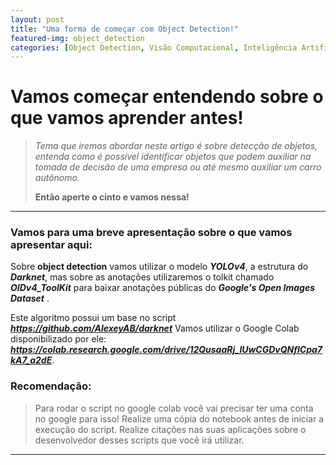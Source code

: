 ```yaml
---
layout: post
title: "Uma forma de começar com Object Detection!"
featured-img: object_detection
categories: [Object Detection, Visão Computacional, Inteligência Artificial, Deep Learning]
---
```


# Vamos começar entendendo sobre o que vamos aprender antes!

> *Tema que iremos abordar neste artigo é sobre detecção de objetos, entenda como é possível identificar objetos que podem auxiliar na tomada de decisão de uma empresa ou até mesmo auxiliar um carro autônomo.*
> 
> **Então aperte o cinto e vamos nessa!**

---
### Vamos para uma breve apresentação sobre o que vamos apresentar aqui:

Sobre **object detection** vamos utilizar o modelo ***YOLOv4***, a estrutura do ***Darknet***, mas sobre as anotações utilizaremos o tolkit chamado ***OIDv4_ToolKit*** para baixar anotações públicas do ***Google's Open Images Dataset*** .


Este algoritmo possui um base no script ***https://github.com/AlexeyAB/darknet*** Vamos utilizar o Google Colab disponibilizado por ele: ***https://colab.research.google.com/drive/12QusaaRj_lUwCGDvQNfICpa7kA7_a2dE***. 

### Recomendação:

> Para rodar o script no google colab você vai precisar ter uma conta no google para isso!
> Realize uma cópia do notebook antes de iniciar a execução do script.
> Realize citações nas suas aplicações sobre o desenvolvedor desses scripts que você irá utilizar.

---

